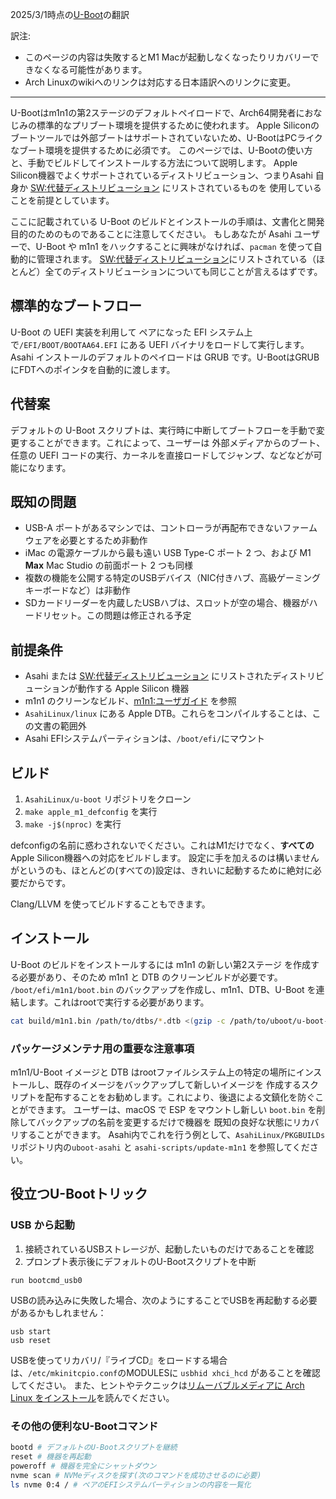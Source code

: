 2025/3/1時点の[U-Boot](https://github.com/AsahiLinux/docs/blob/main/docs/U-Boot.md)の翻訳

訳注: 
- このページの内容は失敗するとM1 Macが起動しなくなったりリカバリーできなくなる可能性があります。
- Arch Linuxのwikiへのリンクは対応する日本語訳へのリンクに変更。

---
U-Bootはm1n1の第2ステージのデフォルトペイロードで、Arch64開発者におなじみの標準的なプリブート環境を提供するために使われます。
Apple Siliconのブートツールでは外部ブートはサポートされていないため、U-BootはPCライクなブート環境を提供するために必須です。
このページでは、U-Bootの使い方と、手動でビルドしてインストールする方法について説明します。
Apple Silicon機器でよくサポートされているディストリビューション、つまりAsahi 自身か [SW:代替ディストリビューション](SW-Alternative-Distros.md) にリストされているものを
使用していることを前提としています。

ここに記載されている U-Boot のビルドとインストールの手順は、文書化と開発目的のためのものであることに注意してください。
もしあなたが Asahi ユーザーで、U-Boot や m1n1 をハックすることに興味がなければ、`pacman` を使って自動的に管理されます。 
[SW:代替ディストリビューション](SW-Alternative-Distros.md)にリストされている（ほとんど）全てのディストリビューションについても同じことが言えるはずです。

## 標準的なブートフロー
U-Boot の UEFI 実装を利用して ペアになった EFI システム上で`/EFI/BOOT/BOOTAA64.EFI` にある UEFI バイナリをロードして実行します。
Asahi インストールのデフォルトのペイロードは GRUB です。U-BootはGRUBにFDTへのポインタを自動的に渡します。

## 代替案
デフォルトの U-Boot スクリプトは、実行時に中断してブートフローを手動で変更することができます。これによって、ユーザーは
外部メディアからのブート、任意の UEFI コードの実行、カーネルを直接ロードしてジャンプ、などなどが可能になります。

## 既知の問題
* USB-A ポートがあるマシンでは、コントローラが再配布できないファームウェアを必要とするため非動作
* iMac の電源ケーブルから最も遠い USB Type-C ポート 2 つ、および M1 **Max** Mac Studio の前面ポート 2 つも同様
* 複数の機能を公開する特定のUSBデバイス（NIC付きハブ、高級ゲーミングキーボードなど）は非動作
* SDカードリーダーを内蔵したUSBハブは、スロットが空の場合、機器がハードリセット。この問題は修正される予定

## 前提条件
* Asahi または [SW:代替ディストリビューション](SW-Alternative-Distros.md) にリストされたディストリビューションが動作する Apple Silicon 機器
* m1n1 のクリーンなビルド、[m1n1:ユーザガイド](m1n1-User-Guide.md) を参照
* `AsahiLinux/linux` にある Apple DTB。これらをコンパイルすることは、この文書の範囲外
* Asahi EFIシステムパーティションは、`/boot/efi/`にマウント

## ビルド
1. `AsahiLinux/u-boot` リポジトリをクローン
2. `make apple_m1_defconfig` を実行
3. `make -j$(nproc)` を実行

defconfigの名前に惑わされないでください。これはM1だけでなく、**すべての**Apple Silicon機器への対応をビルドします。
設定に手を加えるのは構いませんがというのも、ほとんどの(すべての)設定は、きれいに起動するために絶対に必要だからです。

Clang/LLVM を使ってビルドすることもできます。

## インストール
U-Boot のビルドをインストールするには m1n1 の新しい第2ステージ を作成する必要があり、そのため m1n1 と DTB のクリーンビルドが必要です。
`/boot/efi/m1n1/boot.bin` のバックアップを作成し、m1n1、DTB、U-Boot を連結します。これはrootで実行する必要があります。

```sh
cat build/m1n1.bin /path/to/dtbs/*.dtb <(gzip -c /path/to/uboot/u-boot-nodtb.bin) > /boot/efi/m1n1/boot.bin
```

### パッケージメンテナ用の重要な注意事項
m1n1/U-Boot イメージと DTB はrootファイルシステム上の特定の場所にインストールし、既存のイメージをバックアップして新しいイメージを
作成するスクリプトを配布することをお勧めします。これにより、後退による文鎮化を防ぐことができます。
ユーザーは、macOS で ESP をマウントし新しい `boot.bin` を削除してバックアップの名前を変更するだけで機器を
既知の良好な状態にリカバリすることができます。
Asahi内でこれを行う例として、`AsahiLinux/PKGBUILDs`リポジトリ内の`uboot-asahi` と `asahi-scripts/update-m1n1` を参照してください。

## 役立つU-Bootトリック

### USB から起動
1. 接続されているUSBストレージが、起動したいものだけであることを確認
2. プロンプト表示後にデフォルトのU-Bootスクリプトを中断
```
run bootcmd_usb0
```

USBの読み込みに失敗した場合、次のようにすることでUSBを再起動する必要があるかもしれません：
```
usb start
usb reset
```

USBを使ってリカバリ/『ライブCD』をロードする場合は、`/etc/mkinitcpio.conf`のMODULESに `usbhid xhci_hcd` があることを確認してください。
また、ヒントやテクニックは[リムーバブルメディアに Arch Linux をインストール](https://wiki.archlinux.jp/index.php/%E3%83%AA%E3%83%A0%E3%83%BC%E3%83%90%E3%83%96%E3%83%AB%E3%83%A1%E3%83%87%E3%82%A3%E3%82%A2%E3%81%AB_Arch_Linux_%E3%82%92%E3%82%A4%E3%83%B3%E3%82%B9%E3%83%88%E3%83%BC%E3%83%AB)を読んでください。

### その他の便利なU-Bootコマンド
```sh
bootd # デフォルトのU-Bootスクリプトを継続
reset # 機器を再起動
poweroff # 機器を完全にシャットダウン
nvme scan # NVMeディスクを探す(次のコマンドを成功させるのに必要)
ls nvme 0:4 / # ペアのEFIシステムパーティションの内容を一覧化
```
